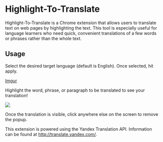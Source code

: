# Highlight-To-Translate
Highlight-To-Translate is a Chrome extension that allows users to translate text on web pages by highlighting the text. 
This tool is especially useful for language learners who need quick, convenient translations of a few words or phrases
rather than the whole text.


## Usage
Select the desired target language (default is English). Once selected, hit apply.

[Imgur](https://i.imgur.com/4lmHfAh.png)

Highlight the word, phrase, or paragraph to be translated to see your translation!

![](https://i.imgur.com/RVceJcC.png)

Once the translation is visible, click anywhere else on the screen to remove the popup.



This extension is powered using the Yandex Translation API. Information can be found at <http://translate.yandex.com/>.
